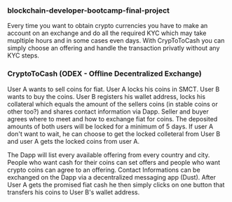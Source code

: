 ### blockchain-developer-bootcamp-final-project

Every time you want to obtain crypto currencies you have to make an account on an exchange and do all the required KYC which may take mupltiple hours and in some cases even days. With CrypToToCash you can simply choose an offering and handle the transaction privatly without any KYC steps.

### CryptoToCash (ODEX - Offline Decentralized Exchange)

User A wants to sell coins for fiat. User A locks his coins in SMCT. User B wants to buy the coins. User B registers his wallet address, locks his collateral which equals the amount of the sellers coins (in stable coins or other too?) and shares contact information via Dapp. Seller and buyer agrees where to meet and how to exchange fiat for coins. The deposited amounts of both users will be locked for a minimum of 5 days. If user A don't want to wait, he can choose to get the locked colleteral from User B and user A gets the locked coins from user A. 


The Dapp will list every available offering from every country and city. People who want cash for their coins can set offers and people who want crypto coins can agree to an offering. Contact Informations can be exchanged on the Dapp via a decentralized messaging app (Dust). After User A gets the promised fiat cash he then simply clicks on one button that transfers his coins to User B's wallet address.
